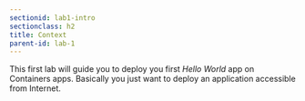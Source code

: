 ```yaml
---
sectionid: lab1-intro
sectionclass: h2
title: Context
parent-id: lab-1
---
```


This first lab will guide you to deploy you first *Hello World* app on Containers apps. Basically you just want to deploy an application accessible from Internet.
